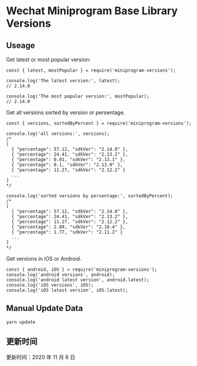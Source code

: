 
# Wechat Miniprogram Base Library Versions

## Useage

Get latest or most popular version:

```;
const { latest, mostPopular } = require('miniprogram-versions');

console.log('The latest version:', latest);
// 2.14.0

console.log('The most popular version:', mostPopular);
// 2.14.0

```

Get all versions sorted by version or persentage.

```
const { versions, sortedByPercent } = require('miniprogram-versions');

console.log('all versions:', versions);
/*
[
  { "percentage": 57.12, "sdkVer": "2.14.0" },
  { "percentage": 24.41, "sdkVer": "2.13.2" },
  { "percentage": 0.01, "sdkVer": "2.13.1" },
  { "percentage": 0.1, "sdkVer": "2.13.0" },
  { "percentage": 11.27, "sdkVer": "2.12.2" }
  ...
]
*/

console.log('sorted versions by persentage:', sortedByPercent);
/*
[
  { "percentage": 57.12, "sdkVer": "2.14.0" },
  { "percentage": 24.41, "sdkVer": "2.13.2" },
  { "percentage": 11.27, "sdkVer": "2.12.2" },
  { "percentage": 2.89, "sdkVer": "2.10.4" },
  { "percentage": 1.77, "sdkVer": "2.11.2" }
  ...
]
*/
```

Get versions in iOS or Android.

```
const { android, iOS } = require('miniprogram-versions');
console.log('android versions', android);
console.log('android latest version', android.latest);
console.log('iOS versions', iOS);
console.log('iOS latest version', iOS.latest);
```

## Manual Update Data

```
yarn update
```

## 更新时间

更新时间：2020 年 11 月 6 日
